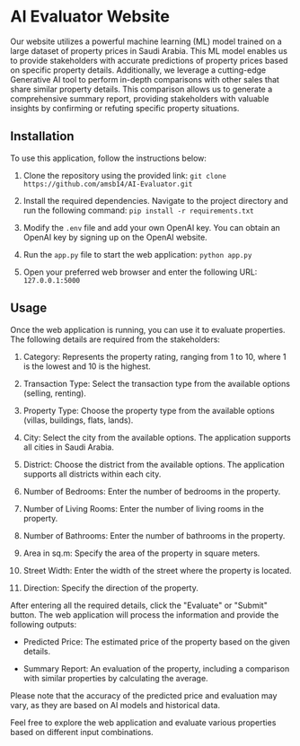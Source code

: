 # AI Evaluator Website

Our website utilizes a powerful machine learning (ML) model trained on a large dataset of property prices in Saudi Arabia. This ML model enables us to provide stakeholders with accurate predictions of property prices based on specific property details. Additionally, we leverage a cutting-edge Generative AI tool to perform in-depth comparisons with other sales that share similar property details. This comparison allows us to generate a comprehensive summary report, providing stakeholders with valuable insights by confirming or refuting specific property situations.

## Installation

To use this application, follow the instructions below:

1. Clone the repository using the provided link:
`git clone https://github.com/amsb14/AI-Evaluator.git`

2. Install the required dependencies. Navigate to the project directory and run the following command:
`pip install -r requirements.txt`


3. Modify the `.env` file and add your own OpenAI key. You can obtain an OpenAI key by signing up on the OpenAI website.

4. Run the `app.py` file to start the web application:
`python app.py`


5. Open your preferred web browser and enter the following URL:
`127.0.0.1:5000`


## Usage

Once the web application is running, you can use it to evaluate properties. The following details are required from the stakeholders:

1. Category: Represents the property rating, ranging from 1 to 10, where 1 is the lowest and 10 is the highest.

2. Transaction Type: Select the transaction type from the available options (selling, renting).

3. Property Type: Choose the property type from the available options (villas, buildings, flats, lands).

4. City: Select the city from the available options. The application supports all cities in Saudi Arabia.

5. District: Choose the district from the available options. The application supports all districts within each city.

6. Number of Bedrooms: Enter the number of bedrooms in the property.

7. Number of Living Rooms: Enter the number of living rooms in the property.

8. Number of Bathrooms: Enter the number of bathrooms in the property.

9. Area in sq.m: Specify the area of the property in square meters.

10. Street Width: Enter the width of the street where the property is located.

11. Direction: Specify the direction of the property.

After entering all the required details, click the "Evaluate" or "Submit" button. The web application will process the information and provide the following outputs:

- Predicted Price: The estimated price of the property based on the given details.

- Summary Report: An evaluation of the property, including a comparison with similar properties by calculating the average.

Please note that the accuracy of the predicted price and evaluation may vary, as they are based on AI models and historical data.

Feel free to explore the web application and evaluate various properties based on different input combinations.

